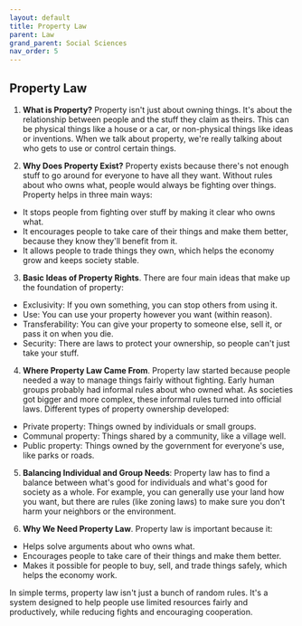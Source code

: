 ```yaml
---
layout: default
title: Property Law
parent: Law
grand_parent: Social Sciences
nav_order: 5
---
```


## Property Law

1. **What is Property?** Property isn't just about owning things. It's about the relationship between people and the stuff they claim as theirs. This can be physical things like a house or a car, or non-physical things like ideas or inventions. When we talk about property, we're really talking about who gets to use or control certain things.

2. **Why Does Property Exist?** Property exists because there's not enough stuff to go around for everyone to have all they want. Without rules about who owns what, people would always be fighting over things. Property helps in three main ways:
* It stops people from fighting over stuff by making it clear who owns what.
* It encourages people to take care of their things and make them better, because they know they'll benefit from it.
* It allows people to trade things they own, which helps the economy grow and keeps society stable.

3. **Basic Ideas of Property Rights**. There are four main ideas that make up the foundation of property:
* Exclusivity: If you own something, you can stop others from using it.
* Use: You can use your property however you want (within reason).
* Transferability: You can give your property to someone else, sell it, or pass it on when you die.
* Security: There are laws to protect your ownership, so people can't just take your stuff.

4. **Where Property Law Came From**. Property law started because people needed a way to manage things fairly without fighting. Early human groups probably had informal rules about who owned what. As societies got bigger and more complex, these informal rules turned into official laws. Different types of property ownership developed:
* Private property: Things owned by individuals or small groups.
* Communal property: Things shared by a community, like a village well.
* Public property: Things owned by the government for everyone's use, like parks or roads.

5. **Balancing Individual and Group Needs**: Property law has to find a balance between what's good for individuals and what's good for society as a whole. For example, you can generally use your land how you want, but there are rules (like zoning laws) to make sure you don't harm your neighbors or the environment.

6. **Why We Need Property Law**. Property law is important because it:
* Helps solve arguments about who owns what.
* Encourages people to take care of their things and make them better.
* Makes it possible for people to buy, sell, and trade things safely, which helps the economy work.

In simple terms, property law isn't just a bunch of random rules. It's a system designed to help people use limited resources fairly and productively, while reducing fights and encouraging cooperation.
